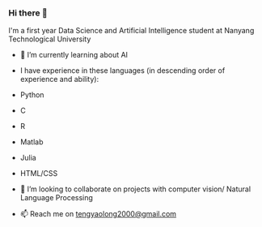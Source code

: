 ### Hi there 👋

I'm a first year Data Science and Artificial Intelligence student at Nanyang Technological University

- 🌱 I’m currently learning about AI

- I have experience in these languages (in descending order of experience and ability):

- Python
- C
- R
- Matlab
- Julia
- HTML/CSS

- 👯 I’m looking to collaborate on projects with computer vision/ Natural Language Processing
- 📫 Reach me on tengyaolong2000@gmail.com

